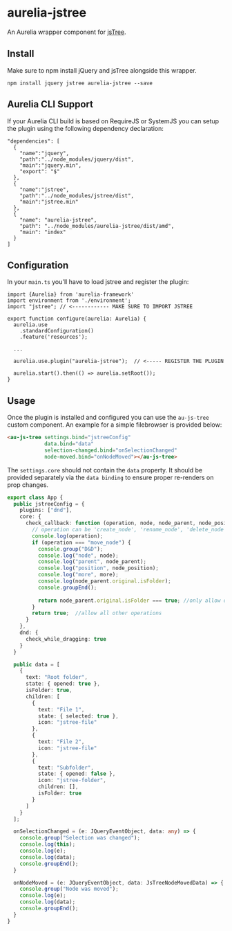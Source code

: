 # aurelia-jstree
An Aurelia wrapper component for [jsTree](https://www.jstree.com/).

## Install
Make sure to npm install jQuery and jsTree alongside this wrapper.

```
npm install jquery jstree aurelia-jstree --save
```

## Aurelia CLI Support
If your Aurelia CLI build is based on RequireJS or SystemJS you can setup the plugin using the following dependency declaration:

```
"dependencies": [
  {
    "name":"jquery",
    "path":"../node_modules/jquery/dist",
    "main":"jquery.min",
    "export": "$"
  },
  {
    "name":"jstree",
    "path":"../node_modules/jstree/dist",
    "main":"jstree.min"
  },
  {
    "name": "aurelia-jstree",
    "path": "../node_modules/aurelia-jstree/dist/amd",
    "main": "index"
  }
]
```

## Configuration
In your `main.ts` you'll have to load jstree and register the plugin:

```
import {Aurelia} from 'aurelia-framework'
import environment from './environment';
import "jstree"; // <------------ MAKE SURE TO IMPORT JSTREE

export function configure(aurelia: Aurelia) {
  aurelia.use
    .standardConfiguration()
    .feature('resources');

  ...

  aurelia.use.plugin("aurelia-jstree");  // <----- REGISTER THE PLUGIN

  aurelia.start().then(() => aurelia.setRoot());
}
```


## Usage
Once the plugin is installed and configured you can use the `au-js-tree` custom component.
An example for a simple filebrowser is provided below:

```html
<au-js-tree settings.bind="jstreeConfig"
            data.bind="data"
            selection-changed.bind="onSelectionChanged"
            node-moved.bind="onNodeMoved"></au-js-tree>
```

The `settings.core` should not contain the `data` property. It should be provided
separately via the `data binding` to ensure proper re-renders on prop changes.

```typescript
export class App {
  public jstreeConfig = {
    plugins: ["dnd"],
    core: {
      check_callback: function (operation, node, node_parent, node_position, more) {
        // operation can be 'create_node', 'rename_node', 'delete_node', 'move_node' or 'copy_node'
        console.log(operation);
        if (operation === "move_node") {
          console.group("D&D");
          console.log("node", node);
          console.log("parent", node_parent);
          console.log("position", node_position);
          console.log("more", more);
          console.log(node_parent.original.isFolder);
          console.groupEnd();
          
          return node_parent.original.isFolder === true; //only allow dropping inside folders
        }
        return true;  //allow all other operations
      }
    },
    dnd: {
      check_while_dragging: true
    }
  }

  public data = [
    {
      text: "Root folder",
      state: { opened: true },
      isFolder: true,
      children: [
        {
          text: "File 1",
          state: { selected: true },
          icon: "jstree-file"
        },
        {
          text: "File 2",
          icon: "jstree-file"
        },
        {
          text: "Subfolder",
          state: { opened: false },
          icon: "jstree-folder",
          children: [],
          isFolder: true
        }
      ]
    }
  ];

  onSelectionChanged = (e: JQueryEventObject, data: any) => {
    console.group("Selection was changed");
    console.log(this);
    console.log(e);
    console.log(data);
    console.groupEnd();
  }

  onNodeMoved = (e: JQueryEventObject, data: JsTreeNodeMovedData) => {
    console.group("Node was moved");
    console.log(e);
    console.log(data);
    console.groupEnd();
  }
}
```
